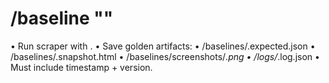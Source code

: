 # /baseline <site> "<query>"

• Run scraper with <query>.
• Save golden artifacts:
• /baselines/<site>.expected.json
• /baselines/<site>.snapshot.html
• /baselines/screenshots/<site>_<query>.png
• /logs/<site>_<timestamp>.log.json
• Must include timestamp + version.
